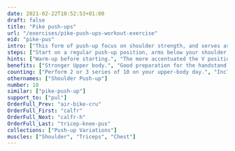 ```yaml
---
date: 2021-02-22T10:52:53+01:00
draft: false
title: "Pike push-ups"
url: "/exercises/pike-push-ups-workout-exercise"
eid: "pike-pus"
intro: ["This form of push-up focus on shoulder strength, and serves as hand-stand preparation. Both Elbows and shoulder are highly involved in this exercise, and upper back engaged.."]
steps: ["Start on a regular push-up position, arms below your shoulder, legs and arms straight.", "Walk a little with your feet, bringing them closer to your hands. Pull your hips up, making a V-shape. This is the start position.", "Bend your elbows away from your body, allowing the head to nearly touch the ground in between your hands.", "Inhale while going down.", "Straighten your elbows and arms again, returning to the original V-shape we started with.", "Exhale while going up."]
hints: ["Warm-up before starting.", "The more accentuated the V position, harder the exercise. Keep core and glutes engaged."]
benefits: ["Stronger Upper body.", "Good preparation for the handstand and pull-up."]
counting: ["Perform 2 or 3 series of 10 on your upper-body day.", "Include in your series of daily push-up to ensure regularity.", "Count repetitions in a long period, say month or trimester."]
othernames: ["Shoulder Push-up"]
number: 18
similar: ["pike-push-up"]
support_to: ["pul"]
OrderFull_Prev: "air-bike-cru"
OrderFull_First: "calfr"
OrderFull_Next: "calfr-h"
OrderFull_Last: "tricep-knee-pus"
collections: ["Push-up Variations"]
muscles: ["Shoulder", "Triceps", "Chest"]
---
```

